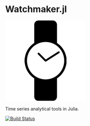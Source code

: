 Watchmaker.jl
=============

![Watch](img/watch.png)

Time series analytical tools in Julia.

[![Build Status](https://travis-ci.org/milktrader/Watchmaker.jl.png)](https://travis-ci.org/milktrader/Watchmaker.jl)

